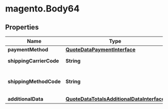 # magento.Body64

## Properties
Name | Type | Description | Notes
------------ | ------------- | ------------- | -------------
**paymentMethod** | [**QuoteDataPaymentInterface**](QuoteDataPaymentInterface.md) |  | 
**shippingCarrierCode** | **String** | The carrier code. | [optional] 
**shippingMethodCode** | **String** | The shipping method code. | [optional] 
**additionalData** | [**QuoteDataTotalsAdditionalDataInterface**](QuoteDataTotalsAdditionalDataInterface.md) |  | [optional] 


